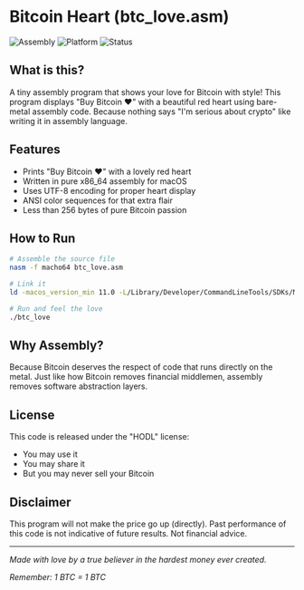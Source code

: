 # Bitcoin Heart (btc_love.asm)

![Assembly](https://img.shields.io/badge/Assembly-x86__64-lightgrey)
![Platform](https://img.shields.io/badge/Platform-macOS-black)
![Status](https://img.shields.io/badge/Status-Hodling-orange)

## What is this?

A tiny assembly program that shows your love for Bitcoin with style! This program displays "Buy Bitcoin ♥" with a beautiful red heart using bare-metal assembly code. Because nothing says "I'm serious about crypto" like writing it in assembly language.

## Features

- Prints "Buy Bitcoin ♥" with a lovely red heart
- Written in pure x86_64 assembly for macOS
- Uses UTF-8 encoding for proper heart display
- ANSI color sequences for that extra flair
- Less than 256 bytes of pure Bitcoin passion

## How to Run

```bash
# Assemble the source file
nasm -f macho64 btc_love.asm

# Link it
ld -macos_version_min 11.0 -L/Library/Developer/CommandLineTools/SDKs/MacOSX.sdk/usr/lib -lSystem -o btc_love btc_love.o

# Run and feel the love
./btc_love
```

## Why Assembly?

Because Bitcoin deserves the respect of code that runs directly on the metal. Just like how Bitcoin removes financial middlemen, assembly removes software abstraction layers.

## License

This code is released under the "HODL" license:
- You may use it
- You may share it
- But you may never sell your Bitcoin

## Disclaimer

This program will not make the price go up (directly). Past performance of this code is not indicative of future results. Not financial advice.

---

*Made with love by a true believer in the hardest money ever created.*

*Remember: 1 BTC = 1 BTC*
